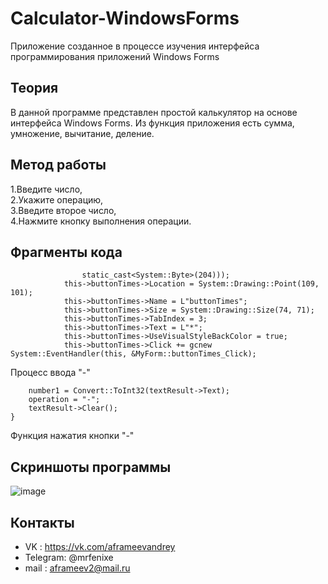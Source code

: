  # Calculator-WindowsForms
Приложение созданное в процессе изучения интерфейса программирования приложений Windows Forms
## Теория
В данной программе представлен простой калькулятор на основе интерфейса Windows Forms. Из функция приложения есть сумма, умножение, вычитание, деление.
## Метод работы
1.Введите число,  
2.Укажите операцию,  
3.Введите второе число,  
4.Нажмите кнопку выполнения операции.  
## Фрагменты кода

```this->buttonTimes->Font = (gcnew System::Drawing::Font(L"Microsoft Sans Serif", 18, System::Drawing::FontStyle::Regular, System::Drawing::GraphicsUnit::Point,
				static_cast<System::Byte>(204)));
			this->buttonTimes->Location = System::Drawing::Point(109, 101);
			this->buttonTimes->Name = L"buttonTimes";
			this->buttonTimes->Size = System::Drawing::Size(74, 71);
			this->buttonTimes->TabIndex = 3;
			this->buttonTimes->Text = L"*";
			this->buttonTimes->UseVisualStyleBackColor = true;
			this->buttonTimes->Click += gcnew System::EventHandler(this, &MyForm::buttonTimes_Click);
```
Процесс ввода "-"
```private: System::Void buttonMinus_Click(System::Object^ sender, System::EventArgs^ e) {
	number1 = Convert::ToInt32(textResult->Text);
	operation = "-";
	textResult->Clear();
}
```
Функция нажатия кнопки "-"

## Скриншоты программы
![image](https://user-images.githubusercontent.com/44202889/245385231-37aa62f6-3e99-4bc9-8d6f-9a472d7bcd23.png)  
## Контакты
- VK : https://vk.com/aframeevandrey
- Telegram: @mrfenixe
- mail : aframeev2@mail.ru

